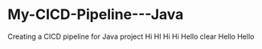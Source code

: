 # My-CICD-Pipeline---Java
Creating a CICD pipeline for Java project
Hi
HI
Hi
Hi
Hello clear
Hello
Hello
